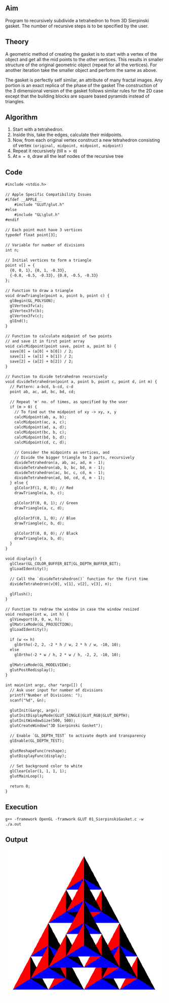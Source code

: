 ## Aim
Program to recursively subdivide a tetrahedron to from 3D Sierpinski gasket. The number of recursive steps is to be specified by the user.

## Theory
A geometric method of creating the gasket is to start with a vertex of the object and get all the mid points to the other vertices. This results in smaller structure of the original geometric object (repeat for all the vertices). For another iteration take the smaller object and perform the same as above.

The gasket is perfectly self similar, an attribute of many fractal images. Any portion is an exact replica of the phase of the gasket The construction of the 3 dimensional version of the gasket follows similar rules for the 2D case except that the building blocks are square based pyramids instead of triangles.

## Algorithm
1. Start with a tetrahedron.
2. Inside this, take the edges, calculate their midpoints.
3. Now, from each original vertex construct a new tetrahedron consisting of vertex `(original, midpoint, midpoint, midpoint)`
4. Repeat it recursively (till `m > 0`)
5. At `m = 0`, draw all the leaf nodes of the recursive tree

## Code
```
#include <stdio.h>

// Apple Specific Compatibility Issues
#ifdef __APPLE__
	#include "GLUT/glut.h"
#else
	#include "GL\glut.h"
#endif

// Each point must have 3 vertices
typedef float point[3];

// Variable for number of divisions
int n;

// Initial vertices to form a triangle
point v[] = {
  {0, 0, 1}, {0, 1, -0.33},
  {-0.8, -0.5, -0.33}, {0.8, -0.5, -0.33}
};

// Function to draw a triangle
void drawTriangle(point a, point b, point c) {
  glBegin(GL_POLYGON);
  glVertex3fv(a);
  glVertex3fv(b);
  glVertex3fv(c);
  glEnd();
}

// Function to calculate midpoint of two points
// and save it in first point array
void calcMidpoint(point save, point a, point b) {
  save[0] = (a[0] + b[0]) / 2;
  save[1] = (a[1] + b[1]) / 2;
  save[2] = (a[2] + b[2]) / 2;
}

// Function to divide tetrahedron recursively
void divideTetrahedron(point a, point b, point c, point d, int m) {
  // Pattern: a-bcd, b-cd, c-d
  point ab, ac, ad, bc, bd, cd;

  // Repeat 'm' no. of times, as specified by the user
  if (m > 0) {
    // To find out the midpoint of xy -> xy, x, y
    calcMidpoint(ab, a, b);
    calcMidpoint(ac, a, c);
    calcMidpoint(ad, a, d);
    calcMidpoint(bc, b, c);
    calcMidpoint(bd, b, d);
    calcMidpoint(cd, c, d);

    // Consider the midpoints as vertices, and
    // Divide the bigger triangle to 3 parts, recursively
    divideTetrahedron(a, ab, ac, ad, m - 1);
    divideTetrahedron(ab, b, bc, bd, m - 1);
    divideTetrahedron(ac, bc, c, cd, m - 1);
    divideTetrahedron(ad, bd, cd, d, m - 1);
  } else {
    glColor3f(1, 0, 0); // Red
    drawTriangle(a, b, c);

    glColor3f(0, 0, 1); // Green
    drawTriangle(a, c, d);

    glColor3f(0, 1, 0); // Blue
    drawTriangle(c, b, d);

    glColor3f(0, 0, 0); // Black
    drawTriangle(a, b, d);
  }
}

void display() {
  glClear(GL_COLOR_BUFFER_BIT|GL_DEPTH_BUFFER_BIT);
  glLoadIdentity();

  // Call the `divideTetrahedron()` function for the first time
  divideTetrahedron(v[0], v[1], v[2], v[3], n);

  glFlush();
}

// Function to redraw the window in case the window resized
void reshape(int w, int h) {
  glViewport(0, 0, w, h);
  glMatrixMode(GL_PROJECTION);
  glLoadIdentity();

  if (w <= h)
    glOrtho(-2, 2, -2 * h / w, 2 * h / w, -10, 10);
  else
    glOrtho(-2 * w / h, 2 * w / h, -2, 2, -10, 10);

  glMatrixMode(GL_MODELVIEW);
  glutPostRedisplay();
}

int main(int argc, char *argv[]) {
  // Ask user input for number of divisions
  printf("Number of Divisions: ");
  scanf("%d", &n);

  glutInit(&argc, argv);
  glutInitDisplayMode(GLUT_SINGLE|GLUT_RGB|GLUT_DEPTH);
  glutInitWindowSize(500, 500);
  glutCreateWindow("3D Sierpinski Gasket");

  // Enable `GL_DEPTH_TEST` to activate depth and transparency
  glEnable(GL_DEPTH_TEST);

  glutReshapeFunc(reshape);
  glutDisplayFunc(display);

  // Set background color to white
  glClearColor(1, 1, 1, 1);
  glutMainLoop();

  return 0;
}
```

## Execution
```
g++ -framework OpenGL -framwork GLUT 01_SierpinskiGasket.c -w
./a.out
```

## Output
![Sierpinski Gasket](01_SierpinskiGasket.png)

